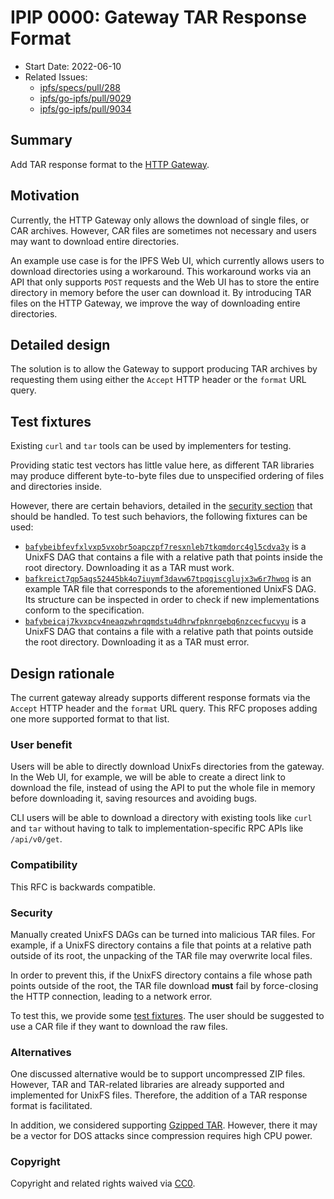 # IPIP 0000: Gateway TAR Response Format

- Start Date: 2022-06-10
- Related Issues:
  - [ipfs/specs/pull/288](https://github.com/ipfs/specs/pull/288)
  - [ipfs/go-ipfs/pull/9029](https://github.com/ipfs/go-ipfs/pull/9029)
  - [ipfs/go-ipfs/pull/9034](https://github.com/ipfs/go-ipfs/pull/9034)

## Summary

Add TAR response format to the [HTTP Gateway](../http-gateways/).

## Motivation

Currently, the HTTP Gateway only allows the download of single files, or
CAR archives. However, CAR files are sometimes not necessary and users may
want to download entire directories.

An example use case is for the IPFS Web UI, which currently allows users to
download directories using a workaround. This workaround works via an API
that only supports `POST` requests and the Web UI has to store the entire
directory in memory before the user can download it. By introducing TAR files
on the HTTP Gateway, we improve the way of downloading entire directories.

## Detailed design

The solution is to allow the Gateway to support producing TAR archives
by requesting them using either the `Accept` HTTP header or the `format`
URL query.

## Test fixtures

Existing `curl` and `tar` tools can be used by implementers for testing.

Providing static test vectors has little value here, as different TAR libraries
may produce different byte-to-byte files due to unspecified ordering of files and
directories inside.

However, there are certain behaviors, detailed in the [security section](#security)
that should be handled. To test such behaviors, the following fixtures can be used:

- [`bafybeibfevfxlvxp5vxobr5oapczpf7resxnleb7tkqmdorc4gl5cdva3y`][inside-dag] is a UnixFS
DAG that contains a file with a relative path that points inside the root directory.
Downloading it as a TAR must work.
- [`bafkreict7qp5aqs52445bk4o7iuymf3davw67tpqqiscglujx3w6r7hwoq`][inside-dag-tar] is an
example TAR file that corresponds to the aforementioned UnixFS DAG. Its structure can be
inspected in order to check if new implementations conform to the specification.
- [`bafybeicaj7kvxpcv4neaqzwhrqqmdstu4dhrwfpknrgebq6nzcecfucvyu`][outside-dag] is a UnixFS
DAG that contains a file with a relative path that points outside the root directory.
Downloading it as a TAR must error.

## Design rationale

The current gateway already supports different response formats via the
`Accept` HTTP header and the `format` URL query. This RFC proposes adding
one more supported format to that list.

### User benefit

Users will be able to directly download UnixFs directories from the gateway. In the Web UI,
for example, we will be able to create a direct link to download the file, instead of using the
API to put the whole file in memory before downloading it, saving resources and avoiding bugs.

CLI users will be able to download a directory with existing tools like `curl` and `tar` without
having to talk to implementation-specific RPC APIs like `/api/v0/get`.

### Compatibility

This RFC is backwards compatible.

### Security

Manually created UnixFS DAGs can be turned into malicious TAR files. For example,
if a UnixFS directory contains a file that points at a relative path outside of
its root, the unpacking of the TAR file may overwrite local files.

In order to prevent this, if the UnixFS directory contains a file whose path
points outside of the root, the TAR file download **must** fail by force-closing
the HTTP connection, leading to a network error.

To test this, we provide some [test fixtures](#test-fixtures). The user should be
suggested to use a CAR file if they want to download the raw files.

### Alternatives

One discussed alternative would be to support uncompressed ZIP files. However, TAR and
TAR-related libraries are already supported and implemented for UnixFS files. Therefore,
the addition of a TAR response format is facilitated.

In addition, we considered supporting [Gzipped TAR](https://github.com/ipfs/go-ipfs/pull/9034).
However, there it may be a vector for DOS attacks since compression requires high CPU power.

### Copyright

Copyright and related rights waived via [CC0](https://creativecommons.org/publicdomain/zero/1.0/).

[inside-dag]: https://dweb.link/ipfs/bafybeibfevfxlvxp5vxobr5oapczpf7resxnleb7tkqmdorc4gl5cdva3y
[inside-dag-tar]: https://dweb.link/ipfs/bafkreict7qp5aqs52445bk4o7iuymf3davw67tpqqiscglujx3w6r7hwoq
[outside-dag]: https://dweb.link/ipfs/bafybeicaj7kvxpcv4neaqzwhrqqmdstu4dhrwfpknrgebq6nzcecfucvyu
